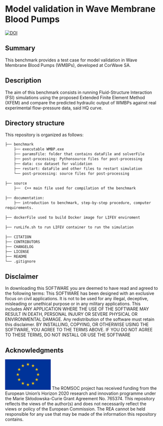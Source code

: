 # Model validation in Wave Membrane Blood Pumps
[![DOI](https://zenodo.org/badge/DOI/10.5281/zenodo.5171806.svg)](https://doi.org/10.5281/zenodo.5171806)

## Summary
This benchmark provides a test case for model validation in Wave Membrane Blood Pumps (WMBPs), developed at CorWave SA.

## Description
The aim of this benchmark consists in running Fluid-Structure Interaction (FSI) simulations using the proposed Extended Finite Element Method (XFEM) and compare the predicted hydraulic output of WMBPs against real experimental flow-pressure data, said HQ curve.

## Directory structure
This repository is organized as follows:
```
├── benchmark
    ├── executable WMBP.exe
    ├── paramsFile: folder that contains dataFile and solverFile 
    ├── post-processing: Pythonsource files for post-processing
    ├── data: csv dataset for validation
    ├── restart: dataFile and other files to restart simulation
    └── post-processing: source files for post-processing  

├── source
    ├──  C++ main file used for compilation of the benchmark

├── documentation: 
    ├── introduction to benchmark, step-by-step procedure, computer requirements.

├── dockerFile used to build Docker image for LIFEV enviroment

├── runLife.sh to run LIFEV container to run the simulation 

├── CITATION
├── CONTRIBUTORS
├── CHANGELOG
├── LICENSE
├── README
└── .gitignore
```

## Disclaimer
In downloading this SOFTWARE you are deemed to have read and agreed to the following terms:
This SOFTWARE has been designed with an exclusive focus on civil applications. It is not to be used
for any illegal, deceptive, misleading or unethical purpose or in any military applications. This includes ANY APPLICATION WHERE THE USE OF THE SOFTWARE MAY RESULT IN DEATH,
PERSONAL INJURY OR SEVERE PHYSICAL OR ENVIRONMENTAL DAMAGE. Any redistribution of the software must retain this disclaimer. BY INSTALLING, COPYING, OR OTHERWISE
USING THE SOFTWARE, YOU AGREE TO THE TERMS ABOVE. IF YOU DO NOT AGREE TO
THESE TERMS, DO NOT INSTALL OR USE THE SOFTWARE

## Acknowledgments
<img src="/images/EU_Flag.png" alt="EU Flag"  width="150" height="100" />
The ROMSOC project has received funding from the European Union’s Horizon 2020 research and innovation programme under the Marie Skłodowska-Curie Grant Agreement No. 765374.
This repository reflects the views of the author(s) and does not necessarily reflect the views or policy of the European Commission. The REA cannot be held responsible for any use that may be made of the information this repository contains.
